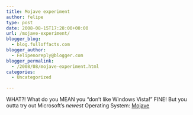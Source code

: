 ```yaml
---
title: Mojave experiment
author: felipe
type: post
date: 2008-08-15T17:28:00+00:00
url: /mojave-experiment/
blogger_blog:
  - blog.fulloffacts.com
blogger_author:
  - Felipenoreply@blogger.com
blogger_permalink:
  - /2008/08/mojave-experiment.html
categories:
  - Uncategorized

---
```

WHAT?! What do you MEAN you &#8220;don&#8217;t like Windows Vista!&#8221; FINE! But you outta try out Microsoft&#8217;s _newest_ Operating System: [Mojave][1]

 [1]: http://www.mojaveexperiment.com/